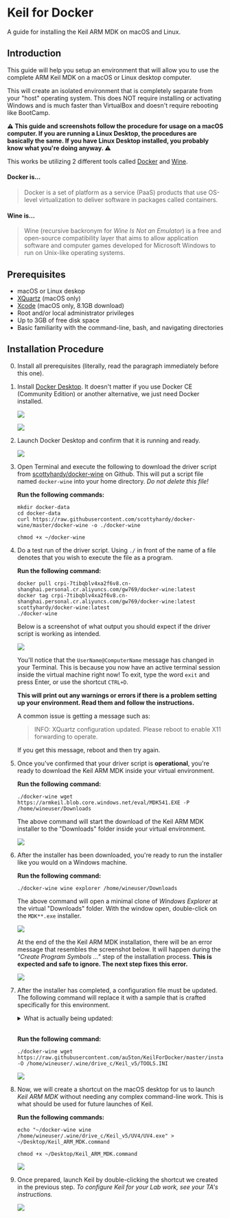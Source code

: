 # Keil for Docker

A guide for installing the Keil ARM MDK on macOS and Linux.

## Introduction

This guide will help you setup an environment that will allow you to use the complete ARM Keil MDK on a macOS or Linux desktop computer. 

This will create an isolated environment that is completely separate from your "host" operating system. This does NOT require installing or activating Windows and is much faster than VirtualBox and doesn't require rebooting like BootCamp.

**⚠️ This guide and screenshots follow the procedure for usage on a macOS computer. If you are running a Linux Desktop, the procedures are basically the same. If you have Linux Desktop installed, you probably know what you're doing anyway. ⚠️**

This works be utilizing 2 different tools called [Docker](https://en.wikipedia.org/wiki/Docker_(software)) and [Wine](https://en.wikipedia.org/wiki/Wine_(software)).

#### Docker is...

> Docker is a set of platform as a service (PaaS) products that use OS-level virtualization to deliver software in packages called containers.

#### Wine is...

> Wine (recursive backronym for _Wine Is Not an Emulator_) is a free and open-source compatibility layer that aims to allow application software and computer games developed for Microsoft Windows to run on Unix-like operating systems.

## Prerequisites
- macOS or Linux deskop
- [XQuartz](https://www.xquartz.org) (macOS only)
- [Xcode](https://apps.apple.com/us/app/xcode/id497799835?mt=12) (macOS only, 8.1GB download)
- Root and/or local administrator privileges 
- Up to 3GB of free disk space
- Basic familiarity with the command-line, bash, and navigating directories

## Installation Procedure

0. Install all prerequisites (literally, read the paragraph immediately before this one).

1. Install [Docker Desktop](https://www.docker.com/get-started). It doesn't matter if you use Docker CE (Community Edition) or another alternative, we just need Docker installed.

    ![](images/install01.png)

    ![](images/install02.png)

2. Launch Docker Desktop and confirm that it is running and ready.

    ![](images/install04.png)

3. Open Terminal and execute the following to download the driver script from [scottyhardy/docker-wine](https://github.com/scottyhardy/docker-wine) on Github. This will put a script file named `docker-wine` into your home directory. _Do not delete this file!_

    **Run the following commands:**
    ```
    mkdir docker-data
    cd docker-data
    curl https://raw.githubusercontent.com/scottyhardy/docker-wine/master/docker-wine -o ./docker-wine
    ```
    ```
    chmod +x ~/docker-wine
    ```

4. Do a test run of the driver script. Using `./` in front of the name of a file denotes that you wish to execute the file as a program.

    **Run the following command:**
    ```
    docker pull crpi-7tibqblv4xa2f6v8.cn-shanghai.personal.cr.aliyuncs.com/gw769/docker-wine:latest
    docker tag crpi-7tibqblv4xa2f6v8.cn-shanghai.personal.cr.aliyuncs.com/gw769/docker-wine:latest scottyhardy/docker-wine:latest
    ./docker-wine
    ```

    Below is a screenshot of what output you should expect if the driver script is working as intended.

    ![](images/install03.png)

    You'll notice that the `UserName@ComputerName` message has changed in your Terminal. This is because you now have an active terminal session inside the virtual machine right now! To exit, type the word `exit` and press Enter, or use the shortcut `CTRL+D`.

    **This will print out any warnings or errors if there is a problem setting up your environment. Read them and follow the instructions.**

    A common issue is getting a message such as:
    
    > INFO: XQuartz configuration updated.  Please reboot to enable X11 forwarding to operate.

    If you get this message, reboot and then try again.

5. Once you've confirmed that your driver script is **operational**, you're ready to download the Keil ARM MDK inside your virtual environment.

    **Run the following command:**
    ```
    ./docker-wine wget https://armkeil.blob.core.windows.net/eval/MDK541.EXE -P /home/wineuser/Downloads
    ```

    The above command will start the download of the Keil ARM MDK installer to the "Downloads" folder inside your virtual environment.

    ![](images/install05.png)

6. After the installer has been downloaded, you're ready to run the installer like you would on a Windows machine.

    **Run the following command:**
    ```
    ./docker-wine wine explorer /home/wineuser/Downloads
    ```

    The above command will open a minimal clone of _Windows Explorer_ at the virtual "Downloads" folder. With the window open, double-click on the `MDK**.exe` installer.

    ![](images/install06.png)

    At the end of the the Keil ARM MDK installation, there will be an error message that resembles the screenshot below. It will happen during the _"Create Program Symbols ..."_ step of the installation process. **This is expected and safe to ignore. The next step fixes this error.**

    ![](images/install07.png)

7. After the installer has completed, a configuration file must be updated. The following command will replace it with a sample that is crafted specifically for this environment.

    <details>
    <summary>What is actually being updated:</summary>
    
    Inside <code>C:\Keil_v5\TOOL.INI</code>, under the <code>[UV2]</code> category, the property <code>RTEPATH</code> is missing. This property is missing because of the installation error seen in the previous step.

    The property should read:

    <pre><code>RTEPATH="C:\Keil_v5\ARM\PACK"</code></pre>
    </details>
    <br>

    **Run the following command:**
    ```
    ./docker-wine wget https://raw.githubusercontent.com/au5ton/KeilForDocker/master/install/TOOLS.INI -O /home/wineuser/.wine/drive_c/Keil_v5/TOOLS.INI
    ```

    ![](images/install08.png)

8. Now, we will create a shortcut on the macOS desktop for us to launch _Keil ARM MDK_ without needing any complex command-line work. This is what should be used for future launches of Keil.

    **Run the following commands:**
    ```
    echo "~/docker-wine wine /home/wineuser/.wine/drive_c/Keil_v5/UV4/UV4.exe" > ~/Desktop/Keil_ARM_MDK.command
    ```
    ```
    chmod +x ~/Desktop/Keil_ARM_MDK.command
    ```

    ![](images/install09.png)

9. Once prepared, launch Keil by double-clicking the shortcut we created in the previous step. _To configure Keil for your Lab work, see your TA's instructions._

    ![](images/install10.png)
